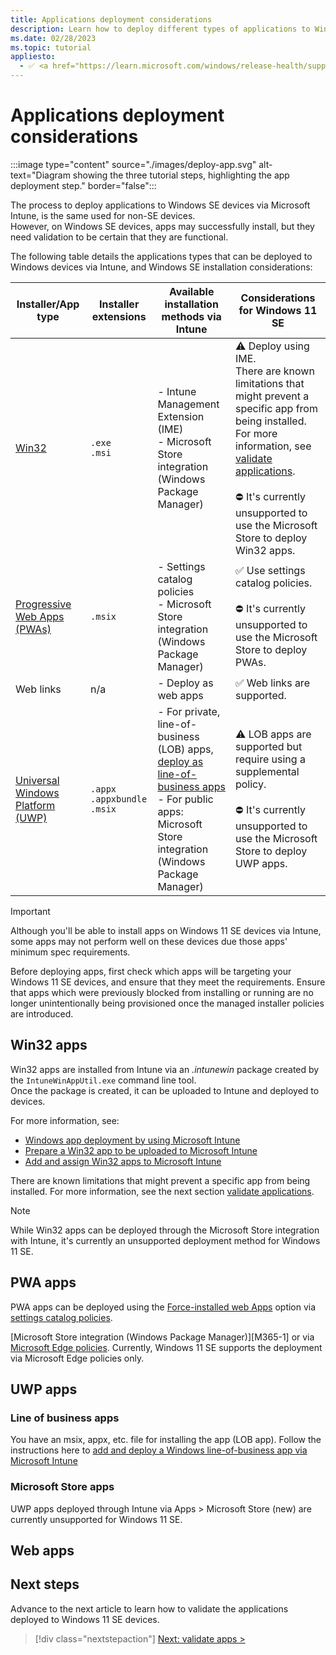 ```yaml
---
title: Applications deployment considerations
description: Learn how to deploy different types of applications to Windows 11 SE and some considerations before deploying them.
ms.date: 02/28/2023
ms.topic: tutorial
appliesto:
  - ✅ <a href="https://learn.microsoft.com/windows/release-health/supported-versions-windows-client" target="_blank">Windows 11 SE, version 22H2 and later</a>
---
```


# Applications deployment considerations

:::image type="content" source="./images/deploy-app.svg" alt-text="Diagram showing the three tutorial steps, highlighting the app deployment step." border="false":::

The process to deploy applications to Windows SE devices via Microsoft Intune, is the same used for non-SE devices.\
However, on Windows SE devices, apps may successfully install, but they need validation to be certain that they are functional.

The following table details the applications types that can be deployed to Windows devices via Intune, and Windows SE installation considerations:

|**Installer/App type**|**Installer extensions**|**Available installation methods via Intune**|**Considerations for Windows 11 SE**|
|-|-|-|-|
|[Win32][WIN-1]|`.exe`<br>`.msi`|- Intune Management Extension (IME)<br> - Microsoft Store integration (Windows Package Manager)|⚠️ Deploy using IME.<br>There are known limitations that might prevent a specific app from being installed. For more information, see [validate applications](validate-apps#known-limitations).<br><br>⛔ It's currently unsupported to use the Microsoft Store to deploy Win32 apps.|
|[Progressive Web Apps (PWAs)][EDGE-2] |`.msix`|- Settings catalog policies<br>- Microsoft Store integration (Windows Package Manager)|✅ Use settings catalog policies.<br><br>⛔ It's currently unsupported to use the Microsoft Store to deploy PWAs.|
|Web links| n/a |- Deploy as web apps|✅ Web links are supported.|
|[Universal Windows Platform (UWP)](/windows/uwp/get-started/universal-application-platform-guide)|`.appx`<br>`.appxbundle`<br>`.msix`<br>|- For private, line-of-business (LOB) apps, [deploy as line-of-business apps][MEM-4]<br>- For public apps: Microsoft Store integration (Windows Package Manager)|⚠️ LOB apps are supported but require using a supplemental policy.<br><br>⛔ It's currently unsupported to use the Microsoft Store to deploy UWP apps.|

> [!IMPORTANT]
> Although you'll be able to install apps on Windows 11 SE devices via Intune, some apps may not perform well on these devices due those apps' minimum spec requirements.
>
> Before deploying apps, first check which apps will be targeting your Windows 11 SE devices, and ensure that they meet the requirements. Ensure that apps which were previously blocked from installing or running are no longer unintentionally being provisioned once the managed installer policies are introduced.

## Win32 apps

Win32 apps are installed from Intune via an *.intunewin* package created by the `IntuneWinAppUtil.exe` command line tool.\
Once the package is created, it can be uploaded to Intune and deployed to devices.

For more information, see:
- [Windows app deployment by using Microsoft Intune][MEM-1]
- [Prepare a Win32 app to be uploaded to Microsoft Intune][MEM-2]
- [Add and assign Win32 apps to Microsoft Intune][MEM-3]

There are known limitations that might prevent a specific app from being installed. For more information, see the next section [validate applications](validate-applications#known-limitations).

> [!NOTE]
> While Win32 apps can be deployed through the Microsoft Store integration with Intune, it's currently an unsupported deployment method for Windows 11 SE.

## PWA apps

PWA apps can be deployed using the [Force-installed web Apps](/deployedge/microsoft-edge-policies#configure-list-of-force-installed-web-apps) option via [settings catalog policies](/mem/intune/configuration/settings-catalog).

[Microsoft Store integration (Windows Package Manager)][M365-1] or via [Microsoft Edge policies][EDGE-1].
Currently, Windows 11 SE supports the deployment via Microsoft Edge policies only.

## UWP apps

### Line of business apps

You have an msix, appx, etc. file for installing the app (LOB app). Follow the instructions here to [add and deploy a Windows line-of-business app via Microsoft Intune][MEM-4]

### Microsoft Store apps

UWP apps deployed through Intune via Apps > Microsoft Store (new) are currently unsupported for Windows 11 SE.

## Web apps

## Next steps

Advance to the next article to learn how to validate the applications deployed to Windows 11 SE devices.

> [!div class="nextstepaction"]
> [Next: validate apps >](validate-apps.md)

[EDGE-1]: /deployedge/microsoft-edge-policies
[EDGE-2]: /microsoft-edge/progressive-web-apps-chromium

[MEM-1]: /mem/intune/apps/apps-windows-10-app-deploy
[MEM-2]: /mem/intune/apps/apps-win32-prepare
[MEM-3]: /mem/intune/apps/apps-win32-add
[MEM-4]: /mem/intune/apps/lob-apps-windows

[WIN-1]: /windows/win32